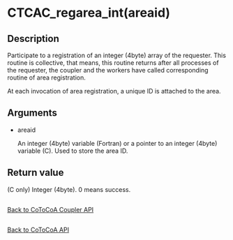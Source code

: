CTCAC_regarea_int(areaid)
=====

Description
-----

Participate to a registration of an integer (4byte) array of the requester.
This routine is collective, that means,
this routine returns after all processes of the requester, the coupler
and the workers have called corresponding routine of area registration.

At each invocation of area registration, a unique ID is attached to the area.

Arguments
-----

- areaid

  An integer (4byte) variable (Fortran) or a pointer to an integer (4byte) variable (C).
  Used to store the area ID.

Return value
-----

(C only) Integer (4byte). 0 means success.

##

[Back to CoToCoA Coupler API](../API-coupler.md "Back to CoToCoA Coupler API")

##

[Back to CoToCoA API](../API.md "Back to CoToCoA API")
